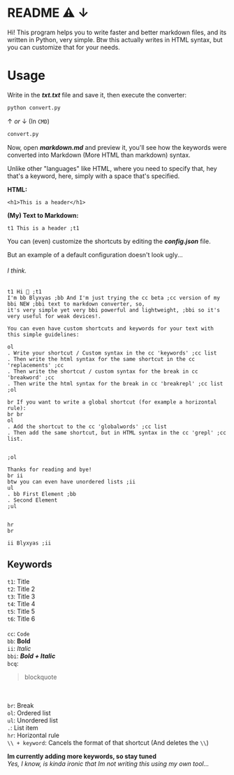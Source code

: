 # README ⚠️ ↓

Hi! This program helps you to write faster and better markdown files, and its written in Python, very simple.
Btw this actually writes in HTML syntax, but you can customize that for your needs.

# Usage

Write in the ***txt.txt*** file and save it, then execute the converter:

```python
python convert.py
```
↑ *or* ↓ (In `CMD`)
```python
convert.py
```

Now, open ***markdown.md*** and preview it, you'll see how the keywords were converted into Markdown (More HTML than markdown) syntax.

Unlike other "languages" like HTML, where you need to specify that, hey that's a keyword, here, simply with a space that's specified.

<b>HTML:</b>
```
<h1>This is a header</h1>
```

<b>(My) Text to Markdown:</b>
```
t1 This is a header ;t1
```

You can (even) customize the shortcuts by editing the ***config.json*** file.

But an example of a default configuration doesn't look ugly... <h6>I think.</h6>

```
t1 Hi 👋 ;t1
I'm bb Blyxyas ;bb And I'm just trying the cc beta ;cc version of my bbi NEW ;bbi text to markdown converter, so, 
it's very simple yet very bbi powerful and lightweight, ;bbi so it's very useful for weak devices!.

You can even have custom shortcuts and keywords for your text with this simple guidelines:

ol
. Write your shortcut / Custom syntax in the cc 'keywords' ;cc list
. Then write the html syntax for the same shortcut in the cc 'replacements' ;cc
. Then write the shortcut / custom syntax for the break in cc 'breakword' ;cc
. Then write the html syntax for the break in cc 'breakrepl' ;cc list
;ol

br If you want to write a global shortcut (for example a horizontal rule):
br br
ol
. Add the shortcut to the cc 'globalwords' ;cc list
. Then add the same shortcut, but in HTML syntax in the cc 'grepl' ;cc list.


;ol

Thanks for reading and bye!
br ii
btw you can even have unordered lists ;ii
ul
. bb First Element ;bb
. Second Element
;ul


hr
br

ii Blyxyas ;ii
```


## Keywords

`t1`: Title <br>
`t2`: Title 2<br>
`t3`: Title 3<br>
`t4`: Title 4<br>
`t5`: Title 5<br>
`t6`: Title 6<br><br>
`cc`: `Code`<br>
`bb`: <b>Bold</b><br>
`ii`: <i>Italic</i><br>
`bbi`: <b><i>Bold + Italic</b></i><br>
`bcq`: <blockquote>blockquote</blockquote><br><br>
`br`: Break<br>
`ol`: Ordered list<br>
`ul`: Unordered list<br>
`.`: List item<br>
`hr`: Horizontal rule<br>
`\\ + keyword`: Cancels the format of that shortcut (And deletes the `\\`)



<b>Im currently adding more keywords, so stay tuned</b><br><i>
Yes, I know, is kinda ironic that Im not writing this using my own tool...</i>